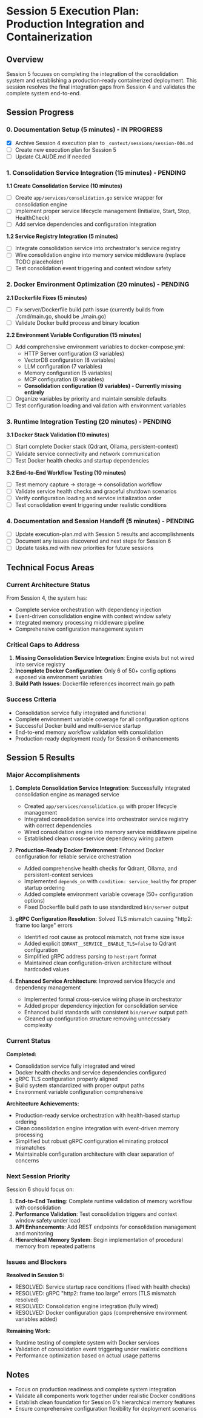 # Session 5 Execution Plan: Production Integration and Containerization

## Overview

Session 5 focuses on completing the integration of the consolidation system and establishing a production-ready containerized deployment. This session resolves the final integration gaps from Session 4 and validates the complete system end-to-end.

## Session Progress

### 0. Documentation Setup (5 minutes) - IN PROGRESS

- [x] Archive Session 4 execution plan to `_context/sessions/session-004.md`
- [ ] Create new execution plan for Session 5
- [ ] Update CLAUDE.md if needed

### 1. Consolidation Service Integration (15 minutes) - PENDING

**1.1 Create Consolidation Service (10 minutes)**

- [ ] Create `app/services/consolidation.go` service wrapper for consolidation engine
- [ ] Implement proper service lifecycle management (Initialize, Start, Stop, HealthCheck)
- [ ] Add service dependencies and configuration integration

**1.2 Service Registry Integration (5 minutes)**

- [ ] Integrate consolidation service into orchestrator's service registry
- [ ] Wire consolidation engine into memory service middleware (replace TODO placeholder)
- [ ] Test consolidation event triggering and context window safety

### 2. Docker Environment Optimization (20 minutes) - PENDING

**2.1 Dockerfile Fixes (5 minutes)**

- [ ] Fix server/Dockerfile build path issue (currently builds from ./cmd/main.go, should be ./main.go)
- [ ] Validate Docker build process and binary location

**2.2 Environment Variable Configuration (15 minutes)**

- [ ] Add comprehensive environment variables to docker-compose.yml:
  - HTTP Server configuration (3 variables)
  - VectorDB configuration (8 variables)
  - LLM configuration (7 variables)
  - Memory configuration (5 variables)
  - MCP configuration (8 variables)
  - **Consolidation configuration (9 variables) - Currently missing entirely**
- [ ] Organize variables by priority and maintain sensible defaults
- [ ] Test configuration loading and validation with environment variables

### 3. Runtime Integration Testing (20 minutes) - PENDING

**3.1 Docker Stack Validation (10 minutes)**

- [ ] Start complete Docker stack (Qdrant, Ollama, persistent-context)
- [ ] Validate service connectivity and network communication
- [ ] Test Docker health checks and startup dependencies

**3.2 End-to-End Workflow Testing (10 minutes)**

- [ ] Test memory capture → storage → consolidation workflow
- [ ] Validate service health checks and graceful shutdown scenarios
- [ ] Verify configuration loading and service initialization order
- [ ] Test consolidation event triggering under realistic conditions

### 4. Documentation and Session Handoff (5 minutes) - PENDING

- [ ] Update execution-plan.md with Session 5 results and accomplishments
- [ ] Document any issues discovered and next steps for Session 6
- [ ] Update tasks.md with new priorities for future sessions

## Technical Focus Areas

### Current Architecture Status

From Session 4, the system has:

- Complete service orchestration with dependency injection
- Event-driven consolidation engine with context window safety
- Integrated memory processing middleware pipeline
- Comprehensive configuration management system

### Critical Gaps to Address

1. **Missing Consolidation Service Integration**: Engine exists but not wired into service registry
2. **Incomplete Docker Configuration**: Only 6 of 50+ config options exposed via environment variables
3. **Build Path Issues**: Dockerfile references incorrect main.go path

### Success Criteria

- Consolidation service fully integrated and functional
- Complete environment variable coverage for all configuration options
- Successful Docker build and multi-service startup
- End-to-end memory workflow validation with consolidation
- Production-ready deployment ready for Session 6 enhancements

## Session 5 Results

### Major Accomplishments

1. **Complete Consolidation Service Integration**: Successfully integrated consolidation engine as managed service
   - Created `app/services/consolidation.go` with proper lifecycle management
   - Integrated consolidation service into orchestrator service registry with correct dependencies
   - Wired consolidation engine into memory service middleware pipeline
   - Established clean cross-service dependency wiring pattern

2. **Production-Ready Docker Environment**: Enhanced Docker configuration for reliable service orchestration
   - Added comprehensive health checks for Qdrant, Ollama, and persistent-context services
   - Implemented `depends_on` with `condition: service_healthy` for proper startup ordering
   - Added complete environment variable coverage (50+ configuration options)
   - Fixed Dockerfile build path to use standardized `bin/server` output

3. **gRPC Configuration Resolution**: Solved TLS mismatch causing "http2: frame too large" errors
   - Identified root cause as protocol mismatch, not frame size issue
   - Added explicit `QDRANT__SERVICE__ENABLE_TLS=false` to Qdrant configuration
   - Simplified gRPC address parsing to `host:port` format
   - Maintained clean configuration-driven architecture without hardcoded values

4. **Enhanced Service Architecture**: Improved service lifecycle and dependency management
   - Implemented formal cross-service wiring phase in orchestrator
   - Added proper dependency injection for consolidation service
   - Enhanced build standards with consistent `bin/server` output path
   - Cleaned up configuration structure removing unnecessary complexity

### Current Status

**Completed:**

- Consolidation service fully integrated and wired
- Docker health checks and service dependencies configured
- gRPC TLS configuration properly aligned
- Build system standardized with proper output paths
- Environment variable configuration comprehensive

**Architecture Achievements:**

- Production-ready service orchestration with health-based startup ordering
- Clean consolidation engine integration with event-driven memory processing
- Simplified but robust gRPC configuration eliminating protocol mismatches
- Maintainable configuration architecture with clear separation of concerns

### Next Session Priority

Session 6 should focus on:

1. **End-to-End Testing**: Complete runtime validation of memory workflow with consolidation
2. **Performance Validation**: Test consolidation triggers and context window safety under load
3. **API Enhancements**: Add REST endpoints for consolidation management and monitoring
4. **Hierarchical Memory System**: Begin implementation of procedural memory from repeated patterns

### Issues and Blockers

**Resolved in Session 5:**

- RESOLVED: Service startup race conditions (fixed with health checks)
- RESOLVED: gRPC "http2: frame too large" errors (TLS mismatch resolved)
- RESOLVED: Consolidation engine integration (fully wired)
- RESOLVED: Docker configuration gaps (comprehensive environment variables added)

**Remaining Work:**

- Runtime testing of complete system with Docker services
- Validation of consolidation event triggering under realistic conditions
- Performance optimization based on actual usage patterns

## Notes

- Focus on production readiness and complete system integration
- Validate all components work together under realistic Docker conditions
- Establish clean foundation for Session 6's hierarchical memory features
- Ensure comprehensive configuration flexibility for deployment scenarios
